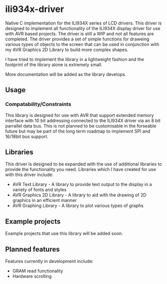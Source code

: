 ili934x-driver
==============

Native C implementation for the ILI934X series of LCD drivers. This driver is designed to implement all functionality of the ILI934X display driver for use with AVR based projects. The driver is still a WIP and not all features are completed. The driver provides a set of simple functions for draweing various types of objects to the screen that can be used in conjunction with my AVR Graphics 2D Library to build more complex shapes.

I have tried to implement the library in a lightweight fashion and the footprint of the library alone is extremely small.

More documentation will be added as the library develops.

Usage
-----

### Compatability/Constraints

This library is designed for use with AVR that support extended memory interface with 10 bit addressing connected to the ILI934X driver via an 8 bit parrallel data bus. This is not planned to be customisable in the forseable future but may be part of the long term roadmap to implement SPI and 16/18bit bus support.

Libraries
---------

This driver is designed to be expanded with the use of additional libraries to provide the functionality you need. Libraries which I have created for use with this driver include:

-	AVR Text Library - A library to provide text output to the display in a variety of fonts and styles
-	AVR Graphics 2D Library - A library to aid with the drawing of 2D graphics in an efficient manner
-	AVR Graphing Library - A library to plot various types of graphs

Example projects
----------------

Example projects that use this library will be added soon.

Planned features
----------------

Features currently in development include:

-	GRAM read functionality
-	Hardware scrolling
